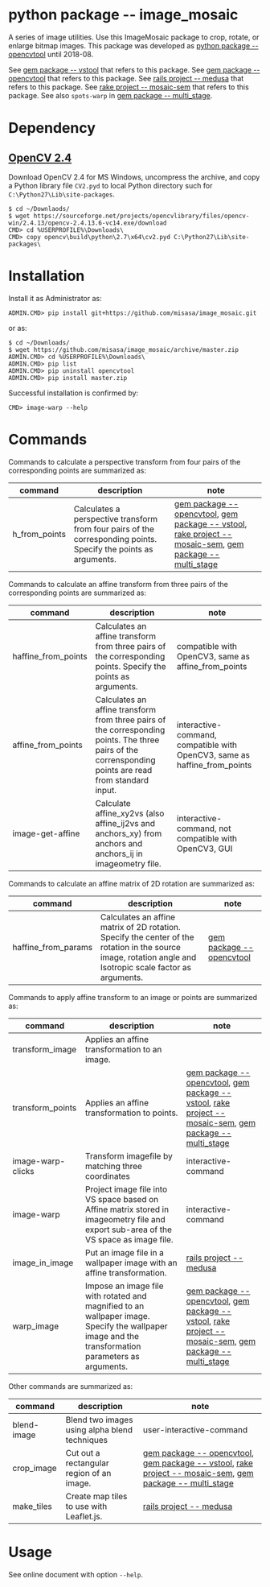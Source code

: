 # python package -- image_mosaic

A series of image utilities.  Use this ImageMosaic package to crop, rotate, or
enlarge bitmap images.  This package was developed as [python package
-- opencvtool](https://gitlab.misasa.okayama-u.ac.jp/pythonpackage/opencvtool)
until 2018-08.

See [gem package -- vstool](https://gitlab.misasa.okayama-u.ac.jp/gems/vstool) that refers to this package.
See [gem package -- opencvtool](https://gitlab.misasa.okayama-u.ac.jp/gems/opencvtool) that refers to this package.
See [rails project -- medusa](https://github.com/misasa/medusa) that refers to this package.
See [rake project -- mosaic-sem](https://gitlab.misasa.okayama-u.ac.jp/DREAM/mosaic-sem) that refers to this package.
See also `spots-warp` in [gem package -- multi_stage](https://gitlab.misasa.okayama-u.ac.jp/gems/multi_stage).

# Dependency

## [OpenCV 2.4](https://opencv.org/releases.html)

Download OpenCV 2.4 for MS Windows, uncompress the archive, and copy a Python library file `CV2.pyd` to local Python directory such for `C:\Python27\Lib\site-packages`.

    $ cd ~/Downlaods/
    $ wget https://sourceforge.net/projects/opencvlibrary/files/opencv-win/2.4.13/opencv-2.4.13.6-vc14.exe/download
    CMD> cd %USERPROFILE%\Downloads\
    CMD> copy opencv\build\python\2.7\x64\cv2.pyd C:\Python27\Lib\site-packages\

# Installation

Install it as Administrator as:

    ADMIN.CMD> pip install git+https://github.com/misasa/image_mosaic.git

or as:

    $ cd ~/Downloads/
    $ wget https://github.com/misasa/image_mosaic/archive/master.zip
    ADMIN.CMD> cd %USERPROFILE%\Downloads\
    ADMIN.CMD> pip list
    ADMIN.CMD> pip uninstall opencvtool
    ADMIN.CMD> pip install master.zip

Successful installation is confirmed by:

    CMD> image-warp --help

# Commands

Commands to calculate a perspective transform from four pairs of the corresponding points are summarized as:

| command             | description                                                                            | note |
| ------------------- | -------------------------------------------------------------------------------------- | ---- |
| h_from_points       | Calculates a perspective transform from four pairs of the corresponding points.   Specify the points as arguments.|      [gem package -- opencvtool](https://gitlab.misasa.okayama-u.ac.jp/gems/opencvtool), [gem package -- vstool](https://gitlab.misasa.okayama-u.ac.jp/gems/vstool), [rake project -- mosaic-sem](https://gitlab.misasa.okayama-u.ac.jp/DREAM/mosaic-sem), [gem package -- multi_stage](https://gitlab.misasa.okayama-u.ac.jp/gems/multi_stage)|

Commands to calculate an affine transform from three pairs of the corresponding points are summarized as:

| command             | description                                                                            | note |
| ------------------- | -------------------------------------------------------------------------------------- | ---- |
| haffine_from_points | Calculates an affine transform from three pairs of the corresponding points. Specify the points as arguments.|compatible with OpenCV3, same as affine_from_points      |
| affine_from_points  | Calculates an affine transform from three pairs of the corresponding points. The three pairs of the corrensponding points are read from standard input.           |  interactive-command, compatible with OpenCV3, same as haffine_from_points    |
| image-get-affine    | Calculate affine_xy2vs (also affine_ij2vs and anchors_xy) from anchors and anchors_ij in imageometry file. | interactive-command, not compatible with OpenCV3, GUI     |


Commands to calculate an affine matrix of 2D rotation are summarized as:

| command             | description                                                                            | note |
| ------------------- | -------------------------------------------------------------------------------------- | ---- |
| haffine_from_params | Calculates an affine matrix of 2D rotation. Specify the center of the rotation in the source image, rotation angle and Isotropic scale factor as arguments.|[gem package -- opencvtool](https://gitlab.misasa.okayama-u.ac.jp/gems/opencvtool)|

Commands to apply affine transform to an image or points are summarized as:

| command             | description                                                                            | note |
| ------------------- | -------------------------------------------------------------------------------------- | ---- |
| transform_image     | Applies an affine transformation to an image.                                                               |      |
| transform_points    | Applies an affine transformation to points.                                                            |[gem package -- opencvtool](https://gitlab.misasa.okayama-u.ac.jp/gems/opencvtool), [gem package -- vstool](https://gitlab.misasa.okayama-u.ac.jp/gems/vstool), [rake project -- mosaic-sem](https://gitlab.misasa.okayama-u.ac.jp/DREAM/mosaic-sem), [gem package -- multi_stage](https://gitlab.misasa.okayama-u.ac.jp/gems/multi_stage)|
| image-warp-clicks   | Transform imagefile by matching three coordinates                                      | interactive-command     |
| image-warp          | Project image file into VS space based on Affine matrix stored in imageometry file and export sub-area of the VS space as image file.     | interactive-command     |
| image_in_image      | Put an image file in a wallpaper image with an affine transformation.|[rails project -- medusa](https://github.com/misasa/medusa)|
| warp_image          | Impose an image file with rotated and magnified to an wallpaper image. Specify the wallpaper image and the transformation parameters as arguments.                         |[gem package -- opencvtool](https://gitlab.misasa.okayama-u.ac.jp/gems/opencvtool), [gem package -- vstool](https://gitlab.misasa.okayama-u.ac.jp/gems/vstool), [rake project -- mosaic-sem](https://gitlab.misasa.okayama-u.ac.jp/DREAM/mosaic-sem), [gem package -- multi_stage](https://gitlab.misasa.okayama-u.ac.jp/gems/multi_stage)|

Other commands are summarized as:

| command             | description                                                                            | note |
| ------------------- | -------------------------------------------------------------------------------------- | ---- |
| blend-image         | Blend two images using alpha blend techniques                                          | user-interactive-command     |
| crop_image          | Cut out a rectangular region of an image.|[gem package -- opencvtool](https://gitlab.misasa.okayama-u.ac.jp/gems/opencvtool), [gem package -- vstool](https://gitlab.misasa.okayama-u.ac.jp/gems/vstool),  [rake project -- mosaic-sem](https://gitlab.misasa.okayama-u.ac.jp/DREAM/mosaic-sem), [gem package -- multi_stage](https://gitlab.misasa.okayama-u.ac.jp/gems/multi_stage)|
| make_tiles          | Create map tiles to use with Leaflet.js.                   |[rails project -- medusa](https://github.com/misasa/medusa)|


# Usage

See online document with option `--help`.
